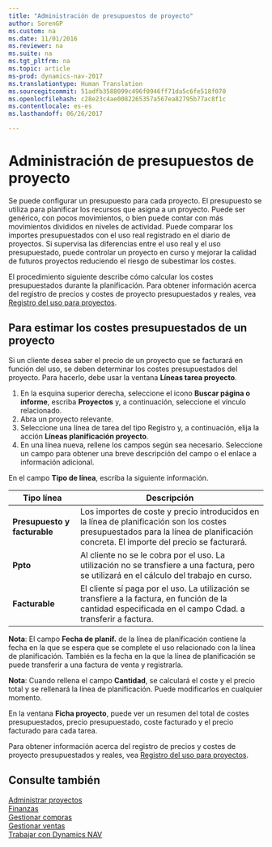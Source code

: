 ```yaml
---
title: "Administración de presupuestos de proyecto"
author: SorenGP
ms.custom: na
ms.date: 11/01/2016
ms.reviewer: na
ms.suite: na
ms.tgt_pltfrm: na
ms.topic: article
ms-prod: dynamics-nav-2017
ms.translationtype: Human Translation
ms.sourcegitcommit: 51adfb3588099c496f0946ff71da5c6fe518f070
ms.openlocfilehash: c28e23c4ae0082265357a567ea82795b77ac8f1c
ms.contentlocale: es-es
ms.lasthandoff: 06/26/2017

---
```


# <a name="how-to-manage-job-budgets"></a>Administración de presupuestos de proyecto
Se puede configurar un presupuesto para cada proyecto. El presupuesto se utiliza para planificar los recursos que asigna a un proyecto. Puede ser genérico, con pocos movimientos, o bien puede contar con más movimientos divididos en niveles de actividad. Puede comparar los importes presupuestados con el uso real registrado en el diario de proyectos. Si supervisa las diferencias entre el uso real y el uso presupuestado, puede controlar un proyecto en curso y mejorar la calidad de futuros proyectos reduciendo el riesgo de subestimar los costes.

El procedimiento siguiente describe cómo calcular los costes presupuestados durante la planificación. Para obtener información acerca del registro de precios y costes de proyecto presupuestados y reales, vea [Registro del uso para proyectos](projects-how-record-job-usage.md).  

## <a name="JobBudgetCosts"></a> Para estimar los costes presupuestados de un proyecto  
Si un cliente desea saber el precio de un proyecto que se facturará en función del uso, se deben determinar los costes presupuestados del proyecto. Para hacerlo, debe usar la ventana **Líneas tarea proyecto**.

1. En la esquina superior derecha, seleccione el icono **Buscar página o informe**, escriba **Proyectos** y, a continuación, seleccione el vínculo relacionado.  
2. Abra un proyecto relevante.
3. Seleccione una línea de tarea del tipo Registro y, a continuación, elija la acción **Líneas planificación proyecto**.
4. En una línea nueva, rellene los campos según sea necesario. Seleccione un campo para obtener una breve descripción del campo o el enlace a información adicional.   

En el campo **Tipo de línea**, escriba la siguiente información.  

|Tipo línea |Descripción |
|----------|------------|
|**Presupuesto y facturable**|Los importes de coste y precio introducidos en la línea de planificación son los costes presupuestados para la línea de planificación concreta. El importe del precio se facturará.|
|**Ppto**|Al cliente no se le cobra por el uso. La utilización no se transfiere a una factura, pero se utilizará en el cálculo del trabajo en curso.|
|**Facturable**|El cliente sí paga por el uso. La utilización se transfiere a la factura, en función de la cantidad especificada en el campo Cdad. a transferir a factura.|

**Nota**: El campo **Fecha de planif.** de la línea de planificación contiene la fecha en la que se espera que se complete el uso relacionado con la línea de planificación. También es la fecha en la que la línea de planificación se puede transferir a una factura de venta y registrarla.  

**Nota**: Cuando rellena el campo **Cantidad**, se calculará el coste y el precio total y se rellenará la línea de planificación. Puede modificarlos en cualquier momento.

En la ventana **Ficha proyecto**, puede ver un resumen del total de costes presupuestados, precio presupuestado, coste facturado y el precio facturado para cada tarea.

Para obtener información acerca del registro de precios y costes de proyecto presupuestados y reales, vea [Registro del uso para proyectos](projects-how-record-job-usage.md).

## <a name="see-also"></a>Consulte también
[Administrar proyectos](projects-manage-projects.md)  
[Finanzas](finance-setup.md)  
[Gestionar compras](purchasing-manage-purchasing.md)         
[Gestionar ventas](sales-manage-sales.md)      
[Trabajar con Dynamics NAV](ui-work-product.md)  

